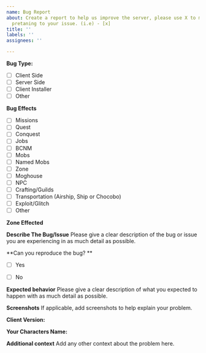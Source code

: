 ```yaml
---
name: Bug Report
about: Create a report to help us improve the server, please use X to mark the boxes
  pretaning to your issue. (i.e) - [x]
title: ''
labels: ''
assignees: ''

---
```


**Bug Type:**
- [ ] Client Side
- [ ] Server Side
- [ ] Client Installer
- [ ] Other

**Bug Effects**
- [ ] Missions
- [ ] Quest
- [ ] Conquest
- [ ] Jobs
- [ ] BCNM
- [ ] Mobs
- [ ] Named Mobs
- [ ] Zone
- [ ] Moghouse
- [ ] NPC
- [ ] Crafting/Guilds
- [ ] Transportation (Airship, Ship or Chocobo)
- [ ] Exploit/Glitch
- [ ] Other

**Zone Effected**


**Describe The Bug/Issue**
Please give a clear description of the bug or issue you are experiencing in as much detail as possible.  


**Can you reproduce the bug? **
- [ ] Yes
- [ ] No


**Expected behavior**
Please give a clear description of what you expected to happen with as much detail as possible.


**Screenshots**
If applicable, add screenshots to help explain your problem.

**Client Version:**
 

**Your Characters Name:**
 


**Additional context**
Add any other context about the problem here.
